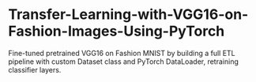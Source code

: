 # Transfer-Learning-with-VGG16-on-Fashion-Images-Using-PyTorch
Fine-tuned pretrained VGG16 on Fashion MNIST by building a full ETL pipeline with custom Dataset class and PyTorch DataLoader, retraining classifier layers.
